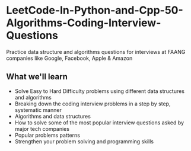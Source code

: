 # LeetCode-In-Python-and-Cpp-50-Algorithms-Coding-Interview-Questions
Practice data structure and algorithms questions for interviews at FAANG companies like Google, Facebook, Apple &amp; Amazon

## What we'll learn
  - Solve Easy to Hard Difficulty problems using different data structures and algorithms
  - Breaking down the coding interview problems in a step by step, systematic manner
  - Algorithms and data structures
  - How to solve some of the most popular interview questions asked by major tech companies
  - Popular problems patterns
  - Strengthen your problem solving and programming skills
  

